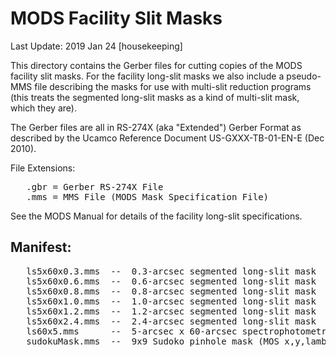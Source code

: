 # MODS Facility Slit Masks

Last Update: 2019 Jan 24 [housekeeping]

This directory contains the Gerber files for cutting copies of the
MODS facility slit masks.  For the facility long-slit masks we also
include a pseudo-MMS file describing the masks for use with multi-slit
reduction programs (this treats the segmented long-slit masks as a
kind of multi-slit mask, which they are).

The Gerber files are all in RS-274X (aka "Extended") Gerber Format as
described by the Ucamco Reference Document US-GXXX-TB-01-EN-E (Dec
2010).

File Extensions:
<pre>
   .gbr = Gerber RS-274X File
   .mms = MMS File (MODS Mask Specification File)
</pre>
See the MODS Manual for details of the facility long-slit
specifications.

## Manifest:
<pre>
   ls5x60x0.3.mms  --  0.3-arcsec segmented long-slit mask
   ls5x60x0.6.mms  --  0.6-arcsec segmented long-slit mask
   ls5x60x0.8.mms  --  0.8-arcsec segmented long-slit mask
   ls5x60x1.0.mms  --  1.0-arcsec segmented long-slit mask
   ls5x60x1.2.mms  --  1.2-arcsec segmented long-slit mask
   ls5x60x2.4.mms  --  2.4-arcsec segmented long-slit mask
   ls60x5.mms      --  5-arcsec x 60-arcsec spectrophotometric wide slit mask
   sudokuMask.mms  --  9x9 Sudoko pinhole mask (MOS x,y,lambda Calibration)
</pre>
